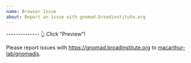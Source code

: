 ```yaml
---
name: Browser Issue
about: Report an issue with gnomad.broadinstitute.org
---
```


-------------- 👆 Click "Preview"!

Please report issues with https://gnomad.broadinstitute.org to
[macarthur-lab/gnomadjs](http://github.com/macarthur-lab/gnomadjs).
